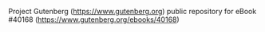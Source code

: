Project Gutenberg (https://www.gutenberg.org) public repository for eBook #40168 (https://www.gutenberg.org/ebooks/40168)
